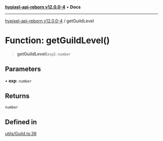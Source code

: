 [**hypixel-api-reborn v12.0.0-4**](../README.md) • **Docs**

***

[hypixel-api-reborn v12.0.0-4](../globals.md) / getGuildLevel

# Function: getGuildLevel()

> **getGuildLevel**(`exp`): `number`

## Parameters

• **exp**: `number`

## Returns

`number`

## Defined in

[utils/Guild.ts:38](https://github.com/Kathund/REBORN-docs-TEST/blob/1c14a4fa83649d1c26475bdd62d394bf5095b016/src/utils/Guild.ts#L38)
